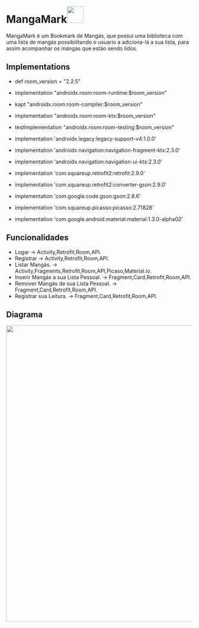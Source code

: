 
<h1>MangaMark<img src="https://user-images.githubusercontent.com/48556068/59041333-c2e31780-884e-11e9-94b9-893494094279.png" width="45" height="45"></h1>

MangaMark é um Bookmark de Mangás, que possui uma biblioteca com uma lista de mangás possibilitando o usuario a adiciona-lá a sua lista, para assim acompanhar os mángas que estão sendo lidos.


## Implementations

- def room_version = "2.2.5"
- implementation "androidx.room:room-runtime:$room_version"
- kapt "androidx.room:room-compiler:$room_version"
- implementation "androidx.room:room-ktx:$room_version"
- testImplementation "androidx.room:room-testing:$room_version"

- implementation 'androidx.legacy:legacy-support-v4:1.0.0'
- implementation 'androidx.navigation:navigation-fragment-ktx:2.3.0'
- implementation 'androidx.navigation:navigation-ui-ktx:2.3.0'

- implementation 'com.squareup.retrofit2:retrofit:2.9.0'
- implementation 'com.squareup.retrofit2:converter-gson:2.9.0'
- implementation 'com.google.code.gson:gson:2.8.6'

- implementation 'com.squareup.picasso:picasso:2.71828'

- implementation 'com.google.android.material:material:1.3.0-alpha02'


## Funcionalidades

- Logar  								-> Activity,Retrofit,Room,API.
- Registrar 							-> Activity,Retrofit,Room,API.
- Listar Mangás.						-> Activity,Fragments,Retrofit,Room,API,Picaso,Material.io.
- Inserir Mangás a sua Lista Pessoal.	-> Fragment,Card,Retrofit,Room,API.
- Remover Mangás de sua Lista Pessoal.	-> Fragment,Card,Retrofit,Room,API.
- Registrar sua Leitura.				-> Fragment,Card,Retrofit,Room,API.

## Diagrama

<img src="https://i.imgur.com/lTCg5EE.png" width="700" height="800">
